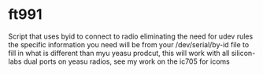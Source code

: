 # ft991
Script that uses byid to connect to radio eliminating the need for udev rules
the specific information you need will be from your /dev/serial/by-id file to fill in what is different than myu yeasu prodcut,  this will work with all silicon-labs dual ports on yeasu radios, see my work on the ic705 for icoms
